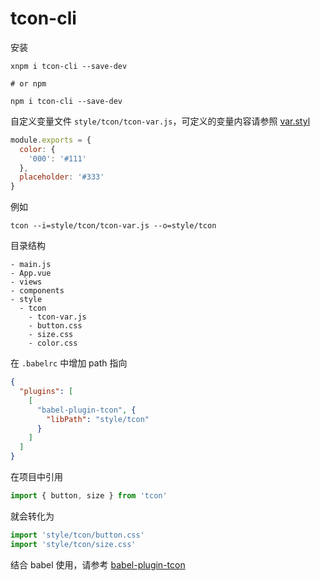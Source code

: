 # tcon-cli

安装

```
xnpm i tcon-cli --save-dev

# or npm

npm i tcon-cli --save-dev
```

自定义变量文件 `style/tcon/tcon-var.js`，可定义的变量内容请参照 [var.styl]()

```js
module.exports = {
  color: {
    '000': '#111'
  },
  placeholder: '#333'
}
```

例如

```
tcon --i=style/tcon/tcon-var.js --o=style/tcon
```

目录结构

```
- main.js
- App.vue
- views
- components
- style
  - tcon
    - tcon-var.js
    - button.css
    - size.css
    - color.css
```

在 `.babelrc` 中增加 path 指向

```json
{
  "plugins": [
    [
      "babel-plugin-tcon", {
        "libPath": "style/tcon" 
      }
    ]
  ]
}
```

在项目中引用

```js
import { button, size } from 'tcon'
```

就会转化为

```js
import 'style/tcon/button.css'
import 'style/tcon/size.css'
```

结合 babel 使用，请参考 [babel-plugin-tcon](https://github.com/visualization-page/babel-plugin-tcon)

